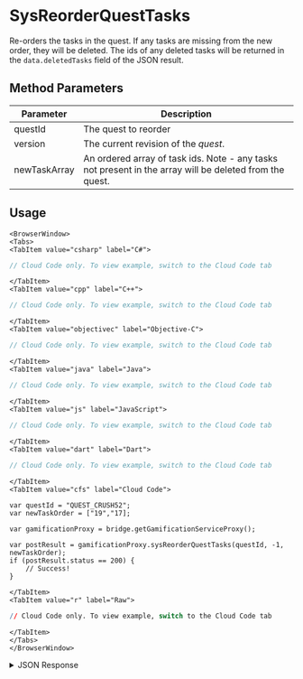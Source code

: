 # SysReorderQuestTasks

Re-orders the tasks in the quest. If any tasks are missing from the new order, they will be deleted. The ids of any deleted tasks will be returned in the `data.deletedTasks` field of the JSON result.

<PartialServop service_name="gamification" operation_name="SYS_REORDER_QUEST_TASKS" />

## Method Parameters
Parameter | Description
--------- | -----------
questId | The quest to reorder
version | The current revision of the _quest_.
newTaskArray | An ordered array of task ids. Note - any tasks not present in the array will be deleted from the quest.

## Usage

```mdx-code-block
<BrowserWindow>
<Tabs>
<TabItem value="csharp" label="C#">
```

```csharp
// Cloud Code only. To view example, switch to the Cloud Code tab
```

```mdx-code-block
</TabItem>
<TabItem value="cpp" label="C++">
```

```cpp
// Cloud Code only. To view example, switch to the Cloud Code tab
```

```mdx-code-block
</TabItem>
<TabItem value="objectivec" label="Objective-C">
```

```objectivec
// Cloud Code only. To view example, switch to the Cloud Code tab
```

```mdx-code-block
</TabItem>
<TabItem value="java" label="Java">
```

```java
// Cloud Code only. To view example, switch to the Cloud Code tab
```

```mdx-code-block
</TabItem>
<TabItem value="js" label="JavaScript">
```

```javascript
// Cloud Code only. To view example, switch to the Cloud Code tab
```

```mdx-code-block
</TabItem>
<TabItem value="dart" label="Dart">
```

```dart
// Cloud Code only. To view example, switch to the Cloud Code tab
```

```mdx-code-block
</TabItem>
<TabItem value="cfs" label="Cloud Code">
```

```cfscript
var questId = "QUEST_CRUSH52";
var newTaskOrder = ["19","17];

var gamificationProxy = bridge.getGamificationServiceProxy();

var postResult = gamificationProxy.sysReorderQuestTasks(questId, -1, newTaskOrder);
if (postResult.status == 200) {
    // Success!
}
```

```mdx-code-block
</TabItem>
<TabItem value="r" label="Raw">
```

```r
// Cloud Code only. To view example, switch to the Cloud Code tab
```

```mdx-code-block
</TabItem>
</Tabs>
</BrowserWindow>
```

<details>
<summary>JSON Response</summary>

```json
{
  "status": 200,
  "data": {
    "quest": {
      "questId": "QUEST_CRUSH52",
      "questType": "unorderedMinimal",
      "questData": "0",
      "title": "Crush 50 Eggs",
      "description": "This is an updated description",
      "category": "mission",
      "extraData": {
        "difficulty": 1
      },
      "rewards": {
        "experiencePoints": 1000
      },
      "createdAt": 1574802052796,
      "updatedAt": 1574866260391,
      "version": 8,
      "tasks": [
        "19",
        "17"
      ]
    },
    "deletedTasks": [],
    "tasks": {
      "17": {
        "questId": "QUEST_CRUSH52",
        "title": "Winner Winner",
        "description": "An updated task description",
        "category": "loyalty",
        "extraData": {
          "secretMission": false,
          "actionIndex": 4
        },
        "rewards": {
          "experiencePoints": 1000
        },
        "thresholds": {
          "playerStatistics": {
            "statistics": {
              "wins": 50
            }
          }
        },
        "createdAt": 1574820663140,
        "updatedAt": 1574863558901,
        "version": 2,
        "taskId": "17"
      },
      "19": {
        "questId": "QUEST_CRUSH52",
        "title": "Another task",
        "description": "Crushing Eggs task",
        "category": "mission",
        "extraData": {},
        "rewards": {
          "experiencePoints": 30
        },
        "thresholds": {
          "playerStatistics": {
            "statistics": {
              "returningDay": 7
            }
          }
        },
        "createdAt": 1574866217734,
        "updatedAt": 1574866217734,
        "version": 1,
        "taskId": "19"
      }
    }
  }
}
```
</details>

